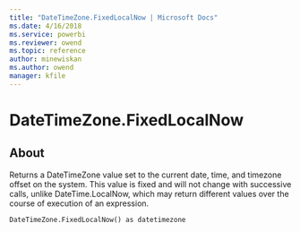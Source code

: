 ```yaml
---
title: "DateTimeZone.FixedLocalNow | Microsoft Docs"
ms.date: 4/16/2018
ms.service: powerbi
ms.reviewer: owend
ms.topic: reference
author: minewiskan
ms.author: owend
manager: kfile
---
```

# DateTimeZone.FixedLocalNow

  
## About  
Returns a DateTimeZone value set to the current date, time, and timezone offset on the system. This value is fixed and will not change with successive calls, unlike DateTime.LocalNow, which may return different values over the course of execution of an expression.  
  
```  
DateTimeZone.FixedLocalNow() as datetimezone  
```  
